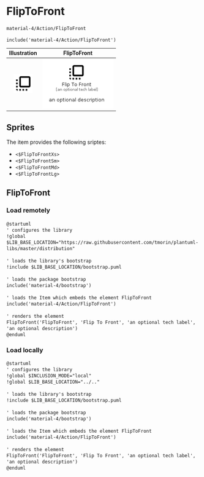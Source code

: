 # FlipToFront


```text
material-4/Action/FlipToFront
```

```text
include('material-4/Action/FlipToFront')
```



| Illustration | FlipToFront |
| :---: | :---: |
| ![illustration for Illustration](../../material-4/Action/FlipToFront.png) | ![illustration for FlipToFront](../../material-4/Action/FlipToFront.Local.png) |



## Sprites
The item provides the following sriptes:

- `<$FlipToFrontXs>`
- `<$FlipToFrontSm>`
- `<$FlipToFrontMd>`
- `<$FlipToFrontLg>`





## FlipToFront

### Load remotely
```plantuml
@startuml
' configures the library
!global $LIB_BASE_LOCATION="https://raw.githubusercontent.com/tmorin/plantuml-libs/master/distribution"

' loads the library's bootstrap
!include $LIB_BASE_LOCATION/bootstrap.puml

' loads the package bootstrap
include('material-4/bootstrap')

' loads the Item which embeds the element FlipToFront
include('material-4/Action/FlipToFront')

' renders the element
FlipToFront('FlipToFront', 'Flip To Front', 'an optional tech label', 'an optional description')
@enduml
```

### Load locally
```plantuml
@startuml
' configures the library
!global $INCLUSION_MODE="local"
!global $LIB_BASE_LOCATION="../.."

' loads the library's bootstrap
!include $LIB_BASE_LOCATION/bootstrap.puml

' loads the package bootstrap
include('material-4/bootstrap')

' loads the Item which embeds the element FlipToFront
include('material-4/Action/FlipToFront')

' renders the element
FlipToFront('FlipToFront', 'Flip To Front', 'an optional tech label', 'an optional description')
@enduml
```

